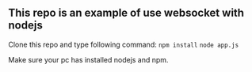 ## This repo is an example of use websocket with nodejs

Clone this repo and type following command:
`npm install`
`node app.js`

Make sure your pc has installed nodejs and npm.

